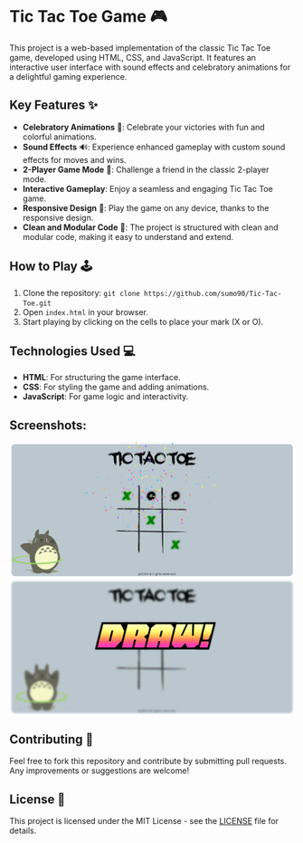 # Tic Tac Toe Game 🎮

This project is a web-based implementation of the classic Tic Tac Toe game, developed using HTML, CSS, and JavaScript. It features an interactive user interface with sound effects and celebratory animations for a delightful gaming experience.

## Key Features ✨
- **Celebratory Animations** 🎉: Celebrate your victories with fun and colorful animations.
- **Sound Effects** 🔊: Experience enhanced gameplay with custom sound effects for moves and wins.
- **2-Player Game Mode** 👥: Challenge a friend in the classic 2-player mode.
- **Interactive Gameplay**: Enjoy a seamless and engaging Tic Tac Toe game.
- **Responsive Design** 📱: Play the game on any device, thanks to the responsive design.
- **Clean and Modular Code** 🧩: The project is structured with clean and modular code, making it easy to understand and extend.

## How to Play 🕹️
1. Clone the repository: `git clone https://github.com/sumo90/Tic-Tac-Toe.git`
2. Open `index.html` in your browser.
3. Start playing by clicking on the cells to place your mark (X or O).

## Technologies Used 💻
- **HTML**: For structuring the game interface.
- **CSS**: For styling the game and adding animations.
- **JavaScript**: For game logic and interactivity.

## Screenshots:
![Tic-Tac-Toe Screenshot](assets/screenshot.png) 
![Tic-Tac-Toe Screenshot](assets/screenshot2.png)

## Contributing 🤝
Feel free to fork this repository and contribute by submitting pull requests. Any improvements or suggestions are welcome!

## License 📜
This project is licensed under the MIT License - see the [LICENSE](LICENSE) file for details.
